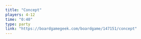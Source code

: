 ```yaml
---
title: "Concept"
players: 4-12
time: "0:40"
type: party
link: "https://boardgamegeek.com/boardgame/147151/concept"
---
```

